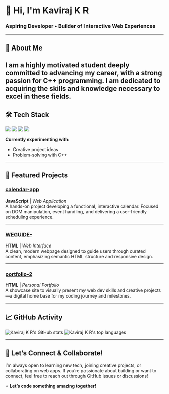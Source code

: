 <!-- HERO SECTION -->
# 👋 Hi, I'm **Kaviraj K R**
### Aspiring Developer • Builder of Interactive Web Experiences

---

<!-- ABOUT ME -->
## 🚀 About Me

I am a highly motivated student deeply committed to
advancing my career, with a strong passion for C++
programming. I am dedicated to acquiring the skills
and knowledge necessary to excel in these fields.
---

<!-- TECH STACK -->
## 🛠️ Tech Stack

<span>
  <img src="https://img.shields.io/badge/HTML5-E34F26?style=for-the-badge&logo=html5&logoColor=white" />
  <img src="https://img.shields.io/badge/CSS3-1572B6?style=for-the-badge&logo=css3&logoColor=white" />
  <img src="https://img.shields.io/badge/JavaScript-F7DF1E?style=for-the-badge&logo=javascript&logoColor=black" />
  <img src="https://img.shields.io/badge/Python-3776AB?style=for-the-badge&logo=python&logoColor=white" />
</span>

**Currently experimenting with:**   
- Creative project ideas  
- Problem-solving with C++

---

<!-- FEATURED PROJECTS -->
## 🌟 Featured Projects

### [calendar-app](https://github.com/kaviraj-1718/calendar-app)
**JavaScript** | *Web Application*  
A hands-on project developing a functional, interactive calendar. Focused on DOM manipulation, event handling, and delivering a user-friendly scheduling experience.

---

### [WEGUIDE-](https://github.com/kaviraj-1718/WEGUIDE-)
**HTML** | *Web Interface*  
A clean, modern webpage designed to guide users through curated content, emphasizing semantic HTML structure and responsive design.

---

### [portfolio-2](https://github.com/kaviraj-1718/portfolio-2)
**HTML** | *Personal Portfolio*  
A showcase site to visually present my web dev skills and creative projects—a digital home base for my coding journey and milestones.

---

<!-- GITHUB ACTIVITY -->
## 📈 GitHub Activity

<img align="center" src="https://github-readme-stats.vercel.app/api?username=kaviraj-1718&show_icons=true&theme=default" alt="Kaviraj K R's GitHub stats" />

<img align="center" src="https://github-readme-stats.vercel.app/api/top-langs/?username=kaviraj-1718&layout=compact&theme=default" alt="Kaviraj K R's top languages" />

---

<!-- CONNECT -->
## 🤝 Let’s Connect & Collaborate!

I’m always open to learning new tech, joining creative projects, or collaborating on web apps. If you’re passionate about building or want to connect, feel free to reach out through GitHub issues or discussions!

⭐️ **Let’s code something amazing together!**